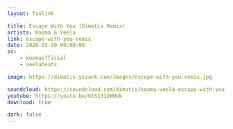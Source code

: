 ```yaml
---
layout: fanlink

title: Escape With You (Dimatis Remix)
artists: Kooma & Veela
link: escape-with-you-remix
date: 2020-03-30 00:00:00
sc:
    - koomaofficial
    - veelabeats

image: https://dimatis.yizack.com/images/escape-with-you-remix.jpg

soundcloud: https://soundcloud.com/dimatis/kooma-veela-escape-with-you-dimatis-remix
youtube: https://youtu.be/GtSI312WHUk
download: true

dark: false
---
```

